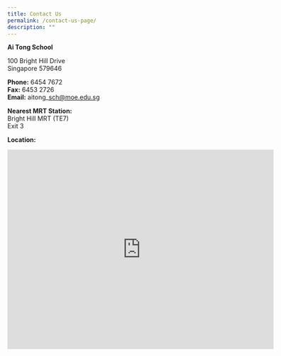 ```yaml
---
title: Contact Us
permalink: /contact-us-page/
description: ""
---
```


**Ai Tong School**

100 Bright Hill Drive   &nbsp;  
Singapore 579646&nbsp;  
  
**Phone:**&nbsp;6454 7672  
**Fax:**&nbsp;6453 2726  
**Email:**&nbsp;aitong\_sch@moe.edu.sg  

**Nearest MRT Station:**  
Bright Hill MRT (TE7)&nbsp;  
Exit 3

**Location:**

<iframe loading="lazy" allowfullscreen="" style="border:0;" height="450" width="600" src="https://www.google.com/maps/embed?pb=!1m18!1m12!1m3!1d3988.693893850972!2d103.8305177147541!3d1.3603065990078806!2m3!1f0!2f0!3f0!3m2!1i1024!2i768!4f13.1!3m3!1m2!1s0x31da172898d4377d%3A0x76996bce7e40ba90!2sAi%20Tong%20School!5e0!3m2!1sen!2ssg!4v1669309508642!5m2!1sen!2ssg"></iframe>